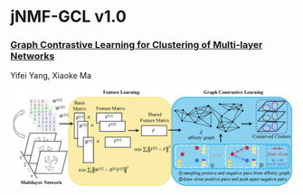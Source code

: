 # jNMF-GCL v1.0

### [Graph Contrastive Learning for Clustering of Multi-layer Networks](https://ieeexplore.ieee.org/abstract/document/10360213/)

Yifei Yang, Xiaoke Ma

![Markdown Logo](docs/jNMF_GCL.png)